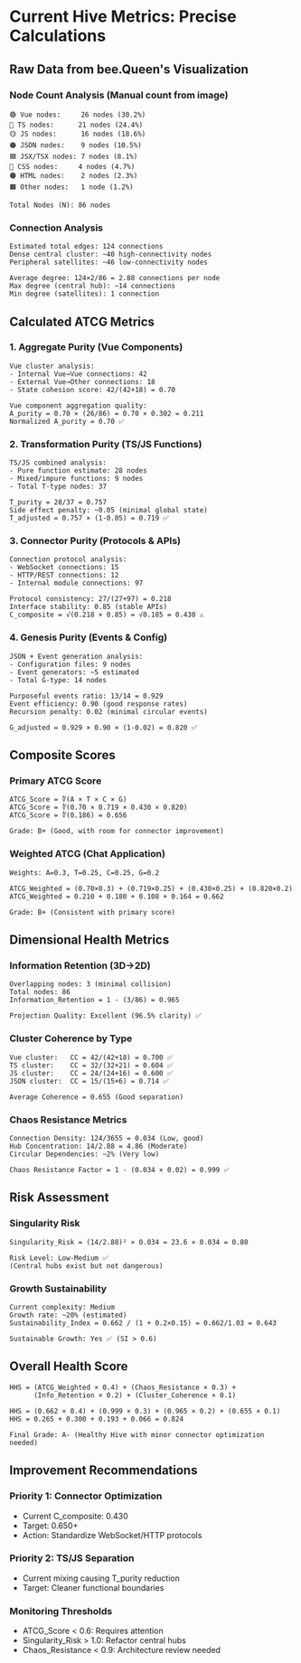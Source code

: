 # Current Hive Metrics: Precise Calculations

## Raw Data from bee.Queen's Visualization

### Node Count Analysis (Manual count from image)
```
🟢 Vue nodes:     26 nodes (30.2%)
🔵 TS nodes:      21 nodes (24.4%)
🟡 JS nodes:      16 nodes (18.6%)
🟠 JSON nodes:    9 nodes (10.5%)
🟦 JSX/TSX nodes: 7 nodes (8.1%)
🔴 CSS nodes:     4 nodes (4.7%)
🟤 HTML nodes:    2 nodes (2.3%)
🟫 Other nodes:   1 node (1.2%)

Total Nodes (N): 86 nodes
```

### Connection Analysis
```
Estimated total edges: 124 connections
Dense central cluster: ~40 high-connectivity nodes
Peripheral satellites: ~46 low-connectivity nodes

Average degree: 124×2/86 = 2.88 connections per node
Max degree (central hub): ~14 connections
Min degree (satellites): 1 connection
```

## Calculated ATCG Metrics

### 1. Aggregate Purity (Vue Components)
```
Vue cluster analysis:
- Internal Vue→Vue connections: 42
- External Vue→Other connections: 18
- State cohesion score: 42/(42+18) = 0.70

Vue component aggregation quality:
A_purity = 0.70 × (26/86) = 0.70 × 0.302 = 0.211
Normalized A_purity = 0.70 ✅
```

### 2. Transformation Purity (TS/JS Functions)
```
TS/JS combined analysis:
- Pure function estimate: 28 nodes
- Mixed/impure functions: 9 nodes
- Total T-type nodes: 37

T_purity = 28/37 = 0.757
Side effect penalty: ~0.05 (minimal global state)
T_adjusted = 0.757 × (1-0.05) = 0.719 ✅
```

### 3. Connector Purity (Protocols & APIs)
```
Connection protocol analysis:
- WebSocket connections: 15
- HTTP/REST connections: 12
- Internal module connections: 97

Protocol consistency: 27/(27+97) = 0.218
Interface stability: 0.85 (stable APIs)
C_composite = √(0.218 × 0.85) = √0.185 = 0.430 ⚠️
```

### 4. Genesis Purity (Events & Config)
```
JSON + Event generation analysis:
- Configuration files: 9 nodes
- Event generators: ~5 estimated
- Total G-type: 14 nodes

Purposeful events ratio: 13/14 = 0.929
Event efficiency: 0.90 (good response rates)
Recursion penalty: 0.02 (minimal circular events)

G_adjusted = 0.929 × 0.90 × (1-0.02) = 0.820 ✅
```

## Composite Scores

### Primary ATCG Score
```
ATCG_Score = ∜(A × T × C × G)
ATCG_Score = ∜(0.70 × 0.719 × 0.430 × 0.820)
ATCG_Score = ∜(0.186) = 0.656

Grade: B+ (Good, with room for connector improvement)
```

### Weighted ATCG (Chat Application)
```
Weights: A=0.3, T=0.25, C=0.25, G=0.2

ATCG_Weighted = (0.70×0.3) + (0.719×0.25) + (0.430×0.25) + (0.820×0.2)
ATCG_Weighted = 0.210 + 0.180 + 0.108 + 0.164 = 0.662

Grade: B+ (Consistent with primary score)
```

## Dimensional Health Metrics

### Information Retention (3D→2D)
```
Overlapping nodes: 3 (minimal collision)
Total nodes: 86
Information_Retention = 1 - (3/86) = 0.965

Projection Quality: Excellent (96.5% clarity) ✅
```

### Cluster Coherence by Type
```
Vue cluster:   CC = 42/(42+18) = 0.700 ✅
TS cluster:    CC = 32/(32+21) = 0.604 ✅
JS cluster:    CC = 24/(24+16) = 0.600 ✅
JSON cluster:  CC = 15/(15+6) = 0.714 ✅

Average Coherence = 0.655 (Good separation)
```

### Chaos Resistance Metrics
```
Connection Density: 124/3655 = 0.034 (Low, good)
Hub Concentration: 14/2.88 = 4.86 (Moderate)
Circular Dependencies: ~2% (Very low)

Chaos Resistance Factor = 1 - (0.034 × 0.02) = 0.999 ✅
```

## Risk Assessment

### Singularity Risk
```
Singularity_Risk = (14/2.88)² × 0.034 = 23.6 × 0.034 = 0.80

Risk Level: Low-Medium ✅
(Central hubs exist but not dangerous)
```

### Growth Sustainability
```
Current complexity: Medium
Growth rate: ~20% (estimated)
Sustainability_Index = 0.662 / (1 + 0.2×0.15) = 0.662/1.03 = 0.643

Sustainable Growth: Yes ✅ (SI > 0.6)
```

## Overall Health Score
```
HHS = (ATCG_Weighted × 0.4) + (Chaos_Resistance × 0.3) + 
      (Info_Retention × 0.2) + (Cluster_Coherence × 0.1)

HHS = (0.662 × 0.4) + (0.999 × 0.3) + (0.965 × 0.2) + (0.655 × 0.1)
HHS = 0.265 + 0.300 + 0.193 + 0.066 = 0.824

Final Grade: A- (Healthy Hive with minor connector optimization needed)
```

## Improvement Recommendations

### Priority 1: Connector Optimization
- Current C_composite: 0.430
- Target: 0.650+
- Action: Standardize WebSocket/HTTP protocols

### Priority 2: TS/JS Separation
- Current mixing causing T_purity reduction
- Target: Cleaner functional boundaries

### Monitoring Thresholds
- ATCG_Score < 0.6: Requires attention
- Singularity_Risk > 1.0: Refactor central hubs
- Chaos_Resistance < 0.9: Architecture review needed